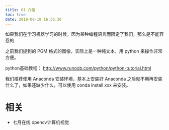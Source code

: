 ```yaml
---
title: 01 介绍
toc: true
date: 2018-08-18 16:36:30
---
```

如果我们在学习机器学习的时候，因为某种编程语言而限定了我们，那么是不能容忍的

之前我们提到的 PGM 格式的图像，实际上是一种纯文本，用 python 来操作非常方便。


python基础教程： http://www.runoob.com/python/python-tutorial.html

我们推荐使用 Anaconda 安装环境，基本上安装好 Anaconda 之后就不用再安装什么了，如果还缺少什么，可以使用 conda install xxx 来安装。





# 相关

- 七月在线 opencv计算机视觉
